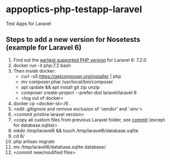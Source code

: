 # appoptics-php-testapp-laravel
Test Apps for Laravel

## Steps to add a new version for Nosetests (example for Laravel 6)

1. Find out the [earliest supported PHP version](https://en.wikipedia.org/wiki/Laravel#Release_history) for Laravel 6: 7.2.0
2. docker run -it php:7.2 bash
3. Then inside docker:
    * curl -sS https://getcomposer.org/installer | php
    * mv composer.phar /usr/local/bin/composer
    * apt update && apt install git zip unzip
    * composer create-project --prefer-dist laravel/laravel 6
    * \<log out of docker\>
4. docker cp \<docker-id\>:/6 .
5. \<edit .gitignore and remove exclusion of 'vendor' and '.env'\>
6. \<commit pristine laravel version\>
7. \<copy all custom files from previous Laravel folder, see [commit](https://github.com/appoptics/appoptics-php-testapp-laravel/compare/2ac1459e8c2711428d3b5feb83e1223364dbfaf8...45c228d8b1472098377896766c4c74fee1840452) (except for database.sqlite)\>
8. mkdir /tmp/laravel6 && touch /tmp/laravel6/database.sqlite
9. cd 6/
10. php artisan migrate
11. mv /tmp/laravel6/database.sqlite database/
12. \<commit new/modified files\>
